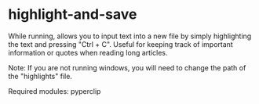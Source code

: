 # highlight-and-save
While running, allows you to input text into a new file by simply highlighting the text and pressing "Ctrl + C". Useful for keeping track of important information or quotes when reading long articles.

Note: If you are not running windows, you will need to change the path of the "highlights" file.

Required modules: pyperclip
